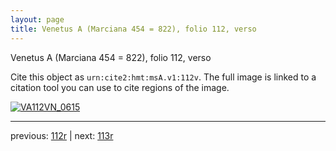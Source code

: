 ```yaml
---
layout: page
title: Venetus A (Marciana 454 = 822), folio 112, verso
---
```


Venetus A (Marciana 454 = 822), folio 112, verso

Cite this object as `urn:cite2:hmt:msA.v1:112v`.  The full image is linked to a citation tool you can use to cite regions of the image.

[![VA112VN_0615](http://www.homermultitext.org/iipsrv?IIIF=/project/homer/pyramidal/deepzoom/hmt/vaimg/2017a/VA112VN_0615.tif/full/800,/0/default.jpg)](http://www.homermultitext.org/ict2/?urn=urn:cite2:hmt:vaimg.2017a:VA112VN_0615) 

---

previous:  [112r](../112r/) | next: [113r](../113r/)